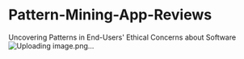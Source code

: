 # Pattern-Mining-App-Reviews
Uncovering Patterns  in End-Users' Ethical Concerns about Software
![Uploading image.png…]()
